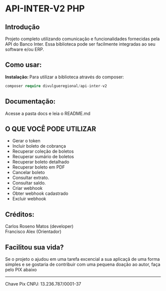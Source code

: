 # API-INTER-V2 PHP

## Introdução

Projeto completo utilizando comunicação e funcionalidades fornecidas pela API do Banco Inter. Essa biblioteca pode ser facilmente integradas ao seu software e/ou ERP.

## Como usar:
<b>Instalação: </b>
Para utilizar a biblioteca através do composer:
```php
composer require divulgueregional/api-inter-v2
```

## Documentação:
Acesse a pasta docs e leia o README.md

## O QUE VOCÊ PODE UTILIZAR
- Gerar o token
- Incluir boleto de cobrança
- Recuperar coleção de boletos
- Recuperar sumário de boletos
- Recuperar boleto detalhado
- Recuperar boleto em PDF
- Cancelar boleto
- Consultar extrato.
- Consultar saldo.
- Criar webhook
- Obter webhook cadastrado
- Excluir webhook

## Créditos:
Carlos Roseno Matos (developer)<br>
Francisco Alex (Orientador)

<!-- ## Comunidade: -->
## Facilitou sua vida?
Se o projeto o ajudou em uma tarefa excencial a sua aplicaçã de uma forma simples e se gostaria de contribuir com uma pequena doação ao autor, faça pelo PIX abaixo<br><hr>

Chave Pix CNPJ: 13.236.787/0001-37